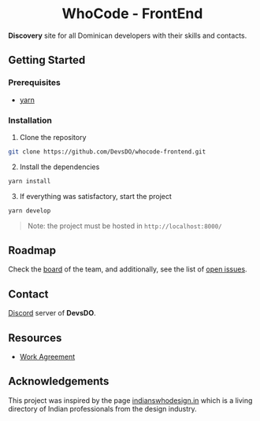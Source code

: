 <h1 align="center">
  WhoCode - FrontEnd
</h1>

**Discovery** site for all Dominican developers with their skills and contacts.

## Getting Started

### Prerequisites

- [yarn](https://yarnpkg.com/)

### Installation

1. Clone the repository

```bash
git clone https://github.com/DevsDO/whocode-frontend.git
```

2. Install the dependencies

```bash
yarn install
```

3. If everything was satisfactory, start the project

```bash
yarn develop
```
> Note: the project must be hosted in `http://localhost:8000/`

## Roadmap

Check the [board](https://github.com/orgs/DevsDO/projects/1) of the team, and additionally, see the list of [open issues](https://github.com/DevsDO/whocode-frontend/issues).

## Contact

[Discord](https://discord.gg/CHESmGq) server of **DevsDO**.

## Resources

 - [Work Agreement](https://github.com/DevsDO/whocode-frontend/wiki/Work-Agreement)

## Acknowledgements

This project was inspired by the page [indianswhodesign.in](http://indianswhodesign.in) which is a living directory of Indian professionals from the design industry.
